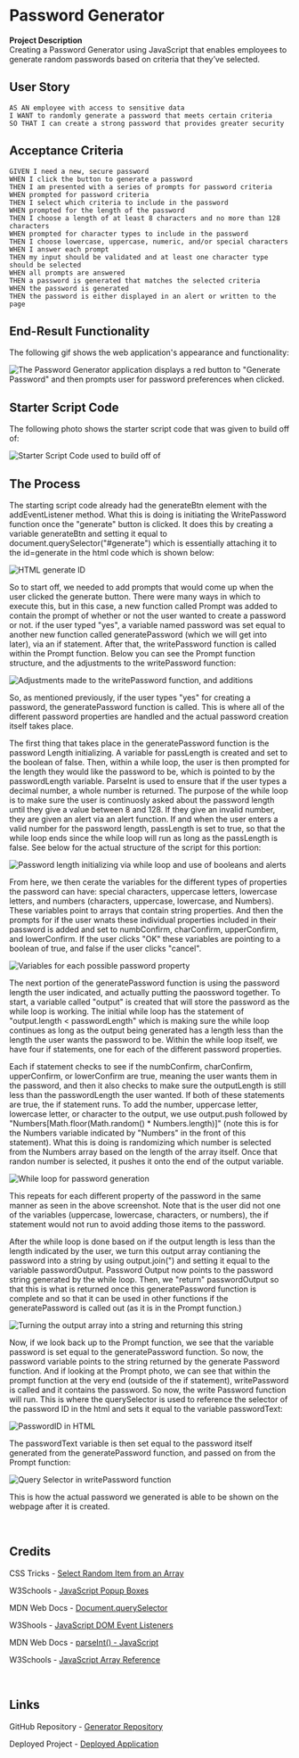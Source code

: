 # Password Generator
**Project Description** </br>
Creating a Password Generator using JavaScript that enables employees to generate random passwords based on criteria that they’ve selected.

## User Story

```
AS AN employee with access to sensitive data
I WANT to randomly generate a password that meets certain criteria
SO THAT I can create a strong password that provides greater security
```

## Acceptance Criteria

```
GIVEN I need a new, secure password
WHEN I click the button to generate a password
THEN I am presented with a series of prompts for password criteria
WHEN prompted for password criteria
THEN I select which criteria to include in the password
WHEN prompted for the length of the password
THEN I choose a length of at least 8 characters and no more than 128 characters
WHEN prompted for character types to include in the password
THEN I choose lowercase, uppercase, numeric, and/or special characters
WHEN I answer each prompt
THEN my input should be validated and at least one character type should be selected
WHEN all prompts are answered
THEN a password is generated that matches the selected criteria
WHEN the password is generated
THEN the password is either displayed in an alert or written to the page
```

## End-Result Functionality

The following gif shows the web application's appearance and functionality:

![The Password Generator application displays a red button to "Generate Password" and then prompts user for password preferences when clicked.](./Assets/Password-Generator.gif)


## Starter Script Code

The following photo shows the starter script code that was given to build off of:

![Starter Script Code used to build off of](./Assets/starter.png)


## The Process

The starting script code already had the generateBtn element with the addEventListener method. What this is doing is initiating the WritePassword function once the "generate" button is clicked. It does this by creating a variable generateBtn and setting it equal to document.querySelector("#generate") which is essentially attaching it to the id=generate in the html code which is shown below:

![HTML generate ID](./Assets/generateID.png)

So to start off, we needed to add prompts that would come up when the user clicked the generate button. There were many ways in which to execute this, but in this case, a new function called Prompt was added to contain the prompt of whether or not the user wanted to create a password or not. if the user typed "yes", a variable named password was set equal to another new function called generatePassword (which we will get into later), via an if statement. After that, the writePassword function is called within the Prompt function. Below you can see the Prompt function structure, and the adjustments to the writePassword function:

![Adjustments made to the writePassword function, and additions](./Assets/functionAdjustments.png)

So, as mentioned previously, if the user types "yes" for creating a password, the generatePassword function is called. This is where all of the different password properties are handled and the actual password creation itself takes place.

The first thing that takes place in the generatePassword function is the password Length initializing. A variable for passLength is created and set to the boolean of false. Then, within a while loop, the user is then prompted for the length they would like the password to be, which is pointed to by the passwordLength variable. ParseInt is used to ensure that if the user types a decimal number, a whole number is returned. The purpose of the while loop is to make sure the user is continuosly asked about the password length until they give a value between 8 and 128. If they give an invalid number, they are given an alert via an alert function. If and when the user enters a valid number for the password length, passLength is set to true, so that the while loop ends since the while loop will run as long as the passLength is false. See below for the actual structure of the script for this portion:

![Password length initializing via while loop and use of booleans and alerts](./Assets/passLength.png)

From here, we then cerate the variables for the different types of properties the password can have: special characters, uppercase letters, lowercase letters, and numbers (characters, uppercase, lowercase, and Numbers). These variables point to arrays that contain string properties. And then the prompts for if the user wnats these individual properties included in their password is added and set to numbConfirm, charConfirm, upperConfirm, and lowerConfirm. If the user clicks "OK" these variables are pointing to a boolean of true, and false if the user clicks "cancel".

![Variables for each possible password property](./Assets/passProperties.png)

The next portion of the generatePassword function is using the password length the user indicated, and actually putting the paossword together. To start, a variable called "output" is created that will store the password as the while loop is working. The initial while loop has the statement of "output.length < passwordLength" which is making sure the while loop continues as long as the output being generated has a length less than the length the user wants the password to be. Within the while loop itself, we have four if statements, one for each of the different password properties. 

Each if statement checks to see if the numbConfirm, charConfirm, upperConfirm, or lowerConfirm are true, meaning the user wants them in the password, and then it also checks to make sure the outputLength is still less than the passwordLength the user wanted. If both of these statements are true, the if statement runs. To add the number, uppercase letter, lowercase letter, or character to the output, we use output.push followed by "Numbers[Math.floor(Math.random() * Numbers.length)]" (note this is for the Numbers variable indicated by "Numbers" in the front of this statement). What this is doing is randomizing which number is selected from the Numbers array based on the length of the array itself. Once that randon number is selected, it pushes it onto the end of the output variable. 

![While loop for password generation](./Assets/generatorWhileLoop.png)

This repeats for each different property of the password in the same manner as seen in the above screenshot. Note that is the user did not one of the variables (uppercase, lowercase, characters, or numbers), the if statement would not run to avoid adding those items to the password. 

After the while loop is done based on if the output length is less than the length indicated by the user, we turn this output array contianing the password into a string by using output.join(") and setting it equal to the variable passwordOutput. Password Output now points to the password string generated by the while loop. Then, we "return" passwordOutput so that this is what is returned once this generatePassword function is complete and so that it can be used in other functions if the generatePassword is called out (as it is in the Prompt function.)

![Turning the output array into a string and returning this string](./Assets/passwordOutput.png)

Now, if we look back up to the Prompt function, we see that the variable password is set equal to the generatePassword function. So now, the password variable points to the string returned by the generate Password function. And if looking at the Prompt photo, we can see that within the prompt function at the very end (outside of the if statement), writePassword is called and it contains the password. So now, the write Password function will run. This is where the querySelector is used to reference the selector of the password ID in the html and sets it equal to the variable passwordText: 

![PasswordID in HTML](./Assets/passwordID.png)

The passwordText variable is then set equal to the password itself generated from the generatePassword function, and passed on from the Prompt function:

![Query Selector in writePassword function](./Assets/writePassword.png)

This is how the actual password we generated is able to be shown on the webpage after it is created. 

</br>

## Credits

CSS Tricks - [Select Random Item from an Array](https://css-tricks.com/snippets/javascript/select-random-item-array/ "Array Randomize")

W3Schools - [JavaScript Popup Boxes](https://www.w3schools.com/js/js_popup.asp)

MDN Web Docs - [Document.querySelector](https://developer.mozilla.org/en-US/docs/Web/API/Document/querySelectorAll)

W3Shools - [JavaScript DOM Event Listeners](https://www.w3schools.com/js/js_htmldom_eventlistener.asp)

MDN Web Docs - [parseInt() - JavaScript](https://developer.mozilla.org/en-US/docs/Web/JavaScript/Reference/Global_Objects/parseInt)

W3Schools - [JavaScript Array Reference](https://www.w3schools.com/jsref/jsref_obj_array.asp)

</br>

## Links

GitHub Repository - [Generator Repository](https://github.com/ktrudickm/PasswordGenerator "Generator Repository")

Deployed Project - [Deployed Application](https://ktrudickm.github.io/PasswordGenerator/ "Deployed Application")